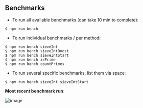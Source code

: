 Benchmarks
----------

* To run all available benchmarks (can take 10 min to complete):

```shell
$ npm run bench
```

* To run individual benchmarks / per method:

```shell
$ npm run bench sieveInt
$ npm run bench sieveIntBoost
$ npm run bench sieveIntStart
$ npm run bench isPrime
$ npm run bench countPrimes
```

* To run several specific benchmarks, list them via space:

```shell
$ npm run bench sieveInt sieveIntStart
```

**Most recent benchmark run:**

![image](https://user-images.githubusercontent.com/5108906/138574643-d0f032ba-c8fb-4530-a7e7-3862756806c6.png)



